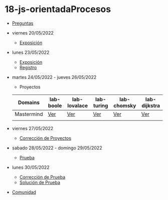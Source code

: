 # 18-js-orientadaProcesos

- [Preguntas](https://escuela.it/master-programacion-diseno-software)
- viernes 20/05/2022
  - [Exposición](https://escuela.it/master-programacion-diseno-software)
- lunes 23/05/2022
  - [Exposición](https://escuela.it/master-programacion-diseno-software)
  - [Registro](https://forms.gle/QxXAfJwLEVtenKq88)
- martes 24/05/2022 - jueves 26/05/2022
  - Proyectos
  
  |Domains|lab-boole|lab-lovalace|lab-turing|lab-chomsky|lab-dijkstra|
  |-------|---------|------------|----------|-----------|--------------|
  | Mastermind      |  [Ver](https://github.com/USantaTecla-ed-mpds/lab-boole/blob/master/tech-js-procesos/game-mastermind/app.js)       |    [Ver](https://github.com/USantaTecla-ed-mpds/lab-lovalace/blob/master/mastermind/MasterMindFinished.js)        |   [Ver](https://github.com/USantaTecla-ed-mpds/lab-turing/blob/master/tech-js-procesos/mastermind/app.js)       |  [Ver](https://github.com/USantaTecla-ed-mpds/lab-chomsky/blob/master/tech-js-procesos/mastermind/mastermind.js)         |     [Ver](https://github.com/USantaTecla-ed-mpds/lab-dijkstra/blob/master/tech-js-orientada-procesos/MasterMind/app.js)         |
  |       |         |            |          |           |              |
- viernes 27/05/2022
  - [Corrección de Proyectos](https://escuela.it/master-programacion-diseno-software)
- sabado 28/05/2022 - domingo 29/05/2022
  - [Prueba](https://forms.gle/pS78Dzx4duP7fPDBA)
- lunes 30/05/2022
  - [Corrección de Prueba](https://escuela.it/master-programacion-diseno-software)
  - [Solución de Prueba](https://docs.google.com/spreadsheets/d/1Uwtqa5VdD5wK2X7eLgkS6_th16aPnsW8pa5Ft2TyLPo/edit#gid=0)
- [Comunidad](https://app.slack.com/client/T02S3KYD464/C02TPQ6QQ7Q)

